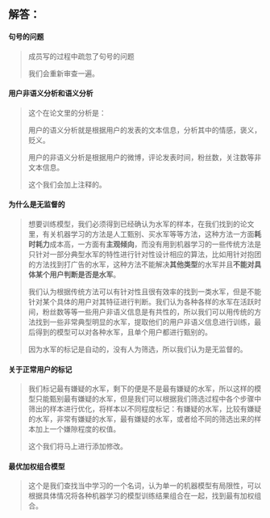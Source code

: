 ## 解答：

#### 句号的问题

>成员写的过程中疏忽了句号的问题
>
>我们会重新审查一遍。

#### 用户非语义分析和语义分析

>这个在论文里的分析是：
>
>用户的语义分析就是根据用户的发表的文本信息，分析其中的情感，褒义，贬义。
>
>用户的非语义分析是根据用户的微博，评论发表时间，粉丝数，关注数等非文本信息。
>
>这个我们会加上注释的。

#### 为什么是无监督的

>想要训练模型，我们必须得到已经确认为水军的样本，在我们找到的论文里，有关机器学习的方法是人工甄别、买水军等等方法，这种方法一方面**耗时耗力**成本高，一方面有**主观倾向**，而没有用到机器学习的一些传统方法是只针对一部分典型水军的特性进行针对性设计相应的算法，比如用针对抱团的方法找到打广告的水军，这种方法不能解决**其他类型**的水军并且**不能对具体某个用户判断是否是水军**。
>
>我们认为根据传统方法可以有针对性且很有效率的找到一类水军，但是不能针对某个具体的用户对其特征进行判断。我们认为各种各样的水军在活跃时间，粉丝数等等一些用户非语义信息是有共性的，所以我们可以用传统的方法找到一些非常典型明显的水军，提取他们的用户非语义信息进行训练，最后得到的模型可以对各种水军，且单个用户都进行甄别的。
>
>因为水军的标记是自动的，没有人为筛选，所以我们认为是无监督的。

#### 关于正常用户的标记

>我们标记最有嫌疑的水军，剩下的便是不是最有嫌疑的水军，所以这样的模型只能甄别最有嫌疑的水军，但是我们可以根据我们筛选过程中各个步骤中筛出的样本进行优化，将样本以不同程度标记：有嫌疑的水军，比较有嫌疑的水军，非常有嫌疑的水军，最有嫌疑的水军，或者给不同的筛选出来的样本加上一个嫌隙程度的权值。
>
>这个我们将马上进行添加修改。

#### 最优加权组合模型

>这个是我们查找当中学习的一个名词，认为单一的机器模型有局限性，可以根据具体情况将各种机器学习的模型训练结果组合在一起，找到最有加权组合。
>
>